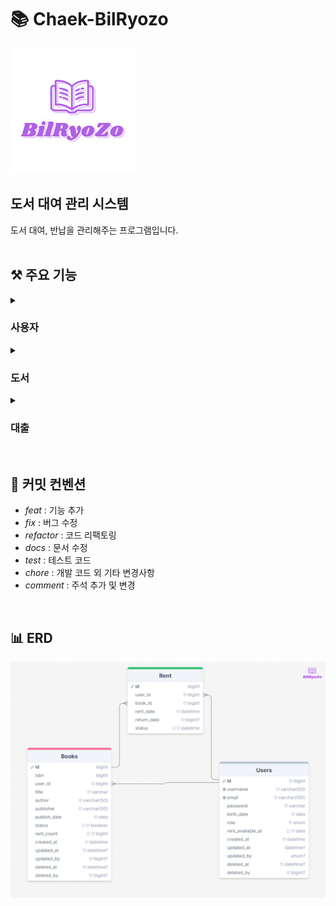 # 📚 Chaek-BilRyozo
![logo](docs/logo_purple%20200x200.png)
## 도서 대여 관리 시스템
도서 대여, 반납을 관리해주는 프로그램입니다.<br><br>

## ⚒️ 주요 기능
<details>
    <summary><h3>사용자</h3></summary>
    <ul>   
        <b><li>회원가입</li></b>
        <ul>
            <br><li>아이디, 이메일, 비밀번호, 생년월일을 입력하여 계정 생성</li>
        </ul>
    </ul>
    <ul>
        <b><li>로그인</li></b>
        <ul>
            <br><li>Spring Security 기반 로그인</li>
            <li>로그인 시 access token, refresh token 발급</li>
            <li>redis에 refresh token 저장</li>
        </ul>
    </ul>
    <ul>
        <b><li>로그아웃</li></b>
        <ul>
            <br><li>로그아웃 시 발급된 token 무효화</li>
        </ul>
    </ul>
</details>
<details>
    <summary><h3>도서</h3></summary>
    <ul>
        <b><li>도서 등록</li></b>
        <ul>
            <br><li>isbn, 도서명, 작가, 출판사, 출판일을 입력하여 도서 등록</li>
            <li>ADMIN 권한만 도서 등록 가능</li>
        </ul>
    </ul>
    <ul>
        <b><li>도서 단일 조회</li></b>
        <ul>
            <br><li>도서 id를 입력하여 도서 단일 조회</li>
        </ul>
    </ul>
    <ul>
        <b><li>도서 필터링, 검색 전체 조회</li></b>
        <ul>
            <br><li>파라미터가 없을 경우 기본값으로 페이징된 전체 데이터 조회</li>
            <li>파라미터로 페이징 정보를 받을 경우 해당 값 기반으로 페이징 된 결과 반환</li>
            <li>파라미터로 type, keyword를 전달 받을 경우 해당 파라미터 기반으로 검색</li>
        </ul>
    </ul>
    <ul>
        <b><li>인기 도서 조회</li></b>
        <ul>
            <br><li>파라미터로 전달받은 값을 기준으로 대출 횟수가 해당 값보다 큰 데이터 반환</li>
        </ul>
    </ul>
    <ul>
        <b><li>도서 수정</li></b>
        <ul>
            <br><li>도서 id를 입력하여 해당 도서 수정</li>
            <li>ADMIN 권한만 수정 가능</li>
            <li>수정 시 수정 시각과 수정한 관리자 id를 DB에 저장</li>
        </ul>
    </ul>
    <ul>
        <b><li>도서 삭제</li></b>
        <ul>
            <br><li>도서 id를 입력하여 해당 도서 삭제</li>
            <li>ADMIN 권한만 수정 가능</li>
            <li>삭제 시 삭제 시각과 삭제한 관리자 id를 DB에 저장</li>
        </ul>
    </ul>
</details>
<details>
    <summary><h3>대출</h3></summary>
    <ul>
        <b><li>도서 대출</li></b>
        <b><li>도서 반납</li></b>
        <b><li>대출 목록 조회</li></b>
    </ul>
</details>
<br>


## 💬 커밋 컨벤션

* *feat* : 기능 추가
* *fix* : 버그 수정
* *refactor* : 코드 리팩토링
* *docs* : 문서 수정
* *test* : 테스트 코드
* *chore* : 개발 코드 외 기타 변경사항
* *comment* : 주석 추가 및 변경
<br>

## 📊 ERD
![ERD](docs/ERD.png)
<br><br>

